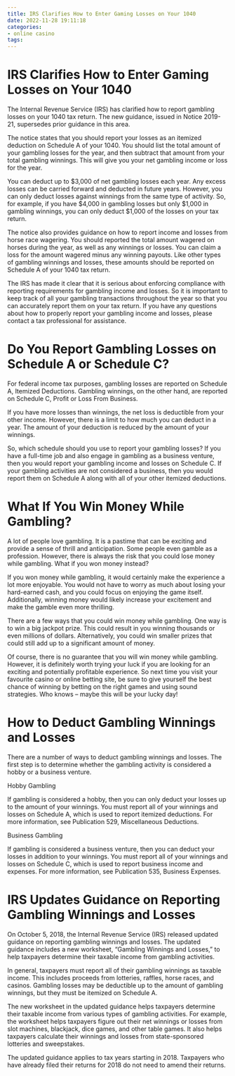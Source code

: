 ```yaml
---
title: IRS Clarifies How to Enter Gaming Losses on Your 1040
date: 2022-11-28 19:11:18
categories:
- online casino
tags:
---
```



#  IRS Clarifies How to Enter Gaming Losses on Your 1040

The Internal Revenue Service (IRS) has clarified how to report gambling losses on your 1040 tax return. The new guidance, issued in Notice 2019-21, supersedes prior guidance in this area.

The notice states that you should report your losses as an itemized deduction on Schedule A of your 1040. You should list the total amount of your gambling losses for the year, and then subtract that amount from your total gambling winnings. This will give you your net gambling income or loss for the year.

You can deduct up to $3,000 of net gambling losses each year. Any excess losses can be carried forward and deducted in future years. However, you can only deduct losses against winnings from the same type of activity. So, for example, if you have $4,000 in gambling losses but only $1,000 in gambling winnings, you can only deduct $1,000 of the losses on your tax return.

The notice also provides guidance on how to report income and losses from horse race wagering. You should reported the total amount wagered on horses during the year, as well as any winnings or losses. You can claim a loss for the amount wagered minus any winning payouts. Like other types of gambling winnings and losses, these amounts should be reported on Schedule A of your 1040 tax return.

The IRS has made it clear that it is serious about enforcing compliance with reporting requirements for gambling income and losses. So it is important to keep track of all your gambling transactions throughout the year so that you can accurately report them on your tax return. If you have any questions about how to properly report your gambling income and losses, please contact a tax professional for assistance.

#  Do You Report Gambling Losses on Schedule A or Schedule C?

For federal income tax purposes, gambling losses are reported on Schedule A, Itemized Deductions. Gambling winnings, on the other hand, are reported on Schedule C, Profit or Loss From Business.

If you have more losses than winnings, the net loss is deductible from your other income. However, there is a limit to how much you can deduct in a year. The amount of your deduction is reduced by the amount of your winnings.

So, which schedule should you use to report your gambling losses? If you have a full-time job and also engage in gambling as a business venture, then you would report your gambling income and losses on Schedule C. If your gambling activities are not considered a business, then you would report them on Schedule A along with all of your other itemized deductions.

#  What If You Win Money While Gambling?

A lot of people love gambling. It is a pastime that can be exciting and provide a sense of thrill and anticipation. Some people even gamble as a profession. However, there is always the risk that you could lose money while gambling. What if you won money instead?

If you won money while gambling, it would certainly make the experience a lot more enjoyable. You would not have to worry as much about losing your hard-earned cash, and you could focus on enjoying the game itself. Additionally, winning money would likely increase your excitement and make the gamble even more thrilling.

There are a few ways that you could win money while gambling. One way is to win a big jackpot prize. This could result in you winning thousands or even millions of dollars. Alternatively, you could win smaller prizes that could still add up to a significant amount of money.

Of course, there is no guarantee that you will win money while gambling. However, it is definitely worth trying your luck if you are looking for an exciting and potentially profitable experience. So next time you visit your favourite casino or online betting site, be sure to give yourself the best chance of winning by betting on the right games and using sound strategies. Who knows – maybe this will be your lucky day!

#  How to Deduct Gambling Winnings and Losses

There are a number of ways to deduct gambling winnings and losses. The first step is to determine whether the gambling activity is considered a hobby or a business venture.

Hobby Gambling

If gambling is considered a hobby, then you can only deduct your losses up to the amount of your winnings. You must report all of your winnings and losses on Schedule A, which is used to report itemized deductions. For more information, see Publication 529, Miscellaneous Deductions.

Business Gambling

If gambling is considered a business venture, then you can deduct your losses in addition to your winnings. You must report all of your winnings and losses on Schedule C, which is used to report business income and expenses. For more information, see Publication 535, Business Expenses.

#  IRS Updates Guidance on Reporting Gambling Winnings and Losses

On October 5, 2018, the Internal Revenue Service (IRS) released updated guidance on reporting gambling winnings and losses. The updated guidance includes a new worksheet, “Gambling Winnings and Losses,” to help taxpayers determine their taxable income from gambling activities.

In general, taxpayers must report all of their gambling winnings as taxable income. This includes proceeds from lotteries, raffles, horse races, and casinos. Gambling losses may be deductible up to the amount of gambling winnings, but they must be itemized on Schedule A.

The new worksheet in the updated guidance helps taxpayers determine their taxable income from various types of gambling activities. For example, the worksheet helps taxpayers figure out their net winnings or losses from slot machines, blackjack, dice games, and other table games. It also helps taxpayers calculate their winnings and losses from state-sponsored lotteries and sweepstakes.

The updated guidance applies to tax years starting in 2018. Taxpayers who have already filed their returns for 2018 do not need to amend their returns.
